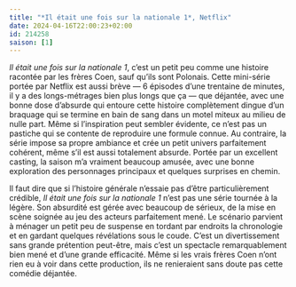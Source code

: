 ```yaml
---
title: "*Il était une fois sur la nationale 1*, Netflix"
date: 2024-04-16T22:00:23+02:00
id: 214258 
saison: [1]
---
```


*Il était une fois sur la nationale 1*, c’est un petit peu comme une histoire racontée par les frères Coen, sauf qu’ils sont Polonais. Cette mini-série portée par Netflix est aussi brève — 6 épisodes d’une trentaine de minutes, il y a des longs-métrages bien plus longs que ça — que déjantée, avec une bonne dose d’absurde qui entoure cette histoire complètement dingue d’un braquage qui se termine en bain de sang dans un motel miteux au milieu de nulle part. Même si l’inspiration peut sembler évidente, ce n’est pas un pastiche qui se contente de reproduire une formule connue. Au contraire, la série impose sa propre ambiance et crée un petit univers parfaitement cohérent, même s’il est aussi totalement absurde. Portée par un excellent casting, la saison m’a vraiment beaucoup amusée, avec une bonne exploration des personnages principaux et quelques surprises en chemin.

Il faut dire que si l’histoire générale n’essaie pas d’être particulièrement crédible, *Il était une fois sur la nationale 1* n’est pas une série tournée à la légère. Son absurdité est gérée avec beaucoup de sérieux, de la mise en scène soignée au jeu des acteurs parfaitement mené. Le scénario parvient à ménager un petit peu de suspense en tordant par endroits la chronologie et en gardant quelques révélations sous le coude. C’est un divertissement sans grande prétention peut-être, mais c’est un spectacle remarquablement bien mené et d’une grande efficacité. Même si les vrais frères Coen n’ont rien eu à voir dans cette production, ils ne renieraient sans doute pas cette comédie déjantée. 